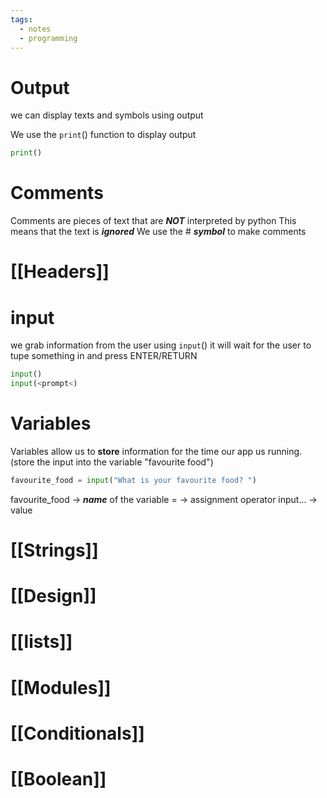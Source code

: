 ```yaml
---
tags:
  - notes
  - programming
---
```

# Output
we can display texts and symbols using output

We use the `print`() function to display output

```python
print()
```

# Comments
Comments are pieces of text that are ***NOT*** interpreted by python
This means that the text is ***ignored***
We use the # ***symbol*** to make comments


# [[Headers]]

# input
we grab information from the user using `input`()
it will wait for the user to tupe something in and press ENTER/RETURN
```python
input()
input(<prompt<)
```


# Variables
Variables allow us to **store** information for the time our app us running.
(store the input into the variable "favourite food")


```python
favourite_food = input("What is your favourite food? ")
```

favourite_food -> ***name*** of the variable
= -> assignment operator
input... -> value

# [[Strings]]

# [[Design]]

# [[lists]]
# [[Modules]]

# [[Conditionals]]

# [[Boolean]]
